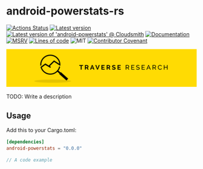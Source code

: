 # android-powerstats-rs

[![Actions Status](https://github.com/Traverse-Research/android-powerstats-rs/actions/workflows/ci.yml/badge.svg)](https://github.com/Traverse-Research/android-powerstats-rs/actions)
[![Latest version](https://img.shields.io/crates/v/android-powerstats.svg?logo=rust)](https://crates.io/crates/android-powerstats)
[![Latest version of 'android-powerstats' @ Cloudsmith](https://api-prd.cloudsmith.io/v1/badges/version/traverse-research/public-foked-releases/cargo/android-powerstats/latest/x/?render=true&show_latest=true)](https://cloudsmith.io/~traverse-research/repos/public-foked-releases/packages/detail/cargo/android-powerstats/latest/)
[![Documentation](https://docs.rs/android-powerstats/badge.svg)](https://docs.rs/android-powerstats)
[![MSRV](https://img.shields.io/badge/rustc-1.74.0+-ab6000.svg)](https://blog.rust-lang.org/2023/11/16/Rust-1.74.0.html)
[![Lines of code](https://tokei.rs/b1/github/Traverse-Research/android-powerstats)](https://github.com/Traverse-Research/android-powerstats-rs)
![MIT](https://img.shields.io/badge/license-MIT-blue.svg)
[![Contributor Covenant](https://img.shields.io/badge/contributor%20covenant-v1.4%20adopted-ff69b4.svg)](./CODE_OF_CONDUCT.md)

[![Banner](banner.png)](https://traverseresearch.nl)

TODO: Write a description

## Usage

Add this to your Cargo.toml:

```toml
[dependencies]
android-powerstats = "0.0.0"
```

```rust
// A code example
```
